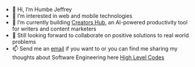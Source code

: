 - 👋 Hi, I’m Humbe Jeffrey
- 👀 I’m interested in web and mobile technologies
- 🌱 I’m currently building [Creators Hub](https://creatorshub.vercel.app), an AI-powered productivity tool for writers and content marketers
- 💞️ Still looking forward to collaborate on positive solutions to real world problems
- 📫 Send me an [email](humbejeff.dev@gmail.com) if you want to or you can find me sharing my thoughts about Software Engineering here [High Level Codes](https://highlevelcodes.blogspot.com)

<!---
humbejeff2116/humbejeff2116 is a ✨ special ✨ repository because its `README.md` (this file) appears on your GitHub profile.
You can click the Preview link to take a look at your changes.
--->
